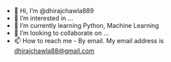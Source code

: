 - 👋 Hi, I’m @dhirajchawla889
- 👀 I’m interested in ...
- 🌱 I’m currently learning Python, Machine Learning
- 💞️ I’m looking to collaborate on ...
- 📫 How to reach me - By email. My email address is dhirajchawla88@gmail.com

<!---
dhirajchawla889/dhirajchawla889 is a ✨ special ✨ repository because its `README.md` (this file) appears on your GitHub profile.
You can click the Preview link to take a look at your changes.
--->
